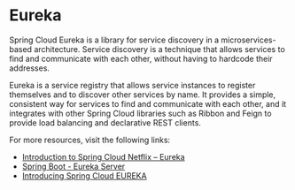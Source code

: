 # Eureka

Spring Cloud Eureka is a library for service discovery in a microservices-based architecture. Service discovery is a technique that allows services to find and communicate with each other, without having to hardcode their addresses.

Eureka is a service registry that allows service instances to register themselves and to discover other services by name. It provides a simple, consistent way for services to find and communicate with each other, and it integrates with other Spring Cloud libraries such as Ribbon and Feign to provide load balancing and declarative REST clients.

For more resources, visit the following links:

- [Introduction to Spring Cloud Netflix – Eureka](https://www.baeldung.com/spring-cloud-netflix-eureka)
- [Spring Boot - Eureka Server](https://www.tutorialspoint.com/spring_boot/spring_boot_eureka_server.htm)
- [Introducing Spring Cloud EUREKA](https://www.youtube.com/watch?v=1uNo1NrqsX4)

